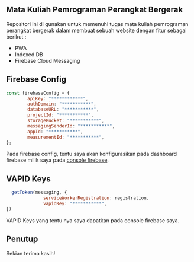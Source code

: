 ## Mata Kuliah Pemrograman Perangkat Bergerak

Repositori ini di gunakan untuk memenuhi tugas mata kuliah pemrograman perangkat bergerak dalam membuat sebuah website dengan fitur sebagai berikut :

- PWA
- Indexed DB
- Firebase Cloud Messaging

## Firebase Config

```javascript
const firebaseConfig = {
        apiKey: "************",
        authDomain: "***********",
        databaseURL: "***********",
        projectId: "***********",
        storageBucket: "***********",
        messagingSenderId: "***********",
        appId: "***********",
        measurementId: "***********",
};
```

Pada firebase config, tentu saya akan konfigurasikan pada dashboard firebase milik saya pada <a href="https://console.firebase.google.com/u/0/?hl=id">console firebase</a>.

## VAPID Keys

```javascript
  getToken(messaging, {
              serviceWorkerRegistration: registration,
              vapidKey: "***********",
})
```

VAPID Keys yang tentu nya saya dapatkan pada console firebase saya.

## Penutup

Sekian terima kasih!
